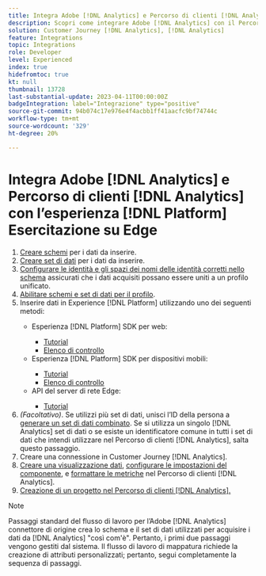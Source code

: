 ```yaml
---
title: Integra Adobe [!DNL Analytics] e Percorso di clienti [!DNL Analytics] con l’esperienza [!DNL Platform] Esercitazione su Edge
description: Scopri come integrare Adobe [!DNL Analytics] con il Percorso del cliente [!DNL Analytics] tramite AEP Web SDK, AEP Mobile SDK o l’API del server di rete Edge.
solution: Customer Journey [!DNL Analytics], [!DNL Analytics]
feature: Integrations
topic: Integrations
role: Developer
level: Experienced
index: true
hidefromtoc: true
kt: null
thumbnail: 13728
last-substantial-update: 2023-04-11T00:00:00Z
badgeIntegration: label="Integrazione" type="positive"
source-git-commit: 94b074c17e976e4f4acbb1ff41aacfc9bf74744c
workflow-type: tm+mt
source-wordcount: '329'
ht-degree: 20%

---
```



# Integra Adobe [!DNL Analytics] e Percorso di clienti [!DNL Analytics] con l’esperienza [!DNL Platform] Esercitazione su Edge

<ol>
    <li><a href="https://experienceleague.adobe.com/?lang=it#dashboard/learning" _target="_blank" rel="noopener noreferrer">Creare schemi</a> per i dati da inserire.</li>
    <li><a href="https://experienceleague.adobe.com/docs/platform-learn/tutorials/data-ingestion/create-datasets-and-ingest-data.html?lang=it" _target="_blank" rel="noopener noreferrer">Creare set di dati</a> per i dati da inserire.</a></li>
    <li><a href="https://experienceleague.adobe.com/docs/platform-learn/tutorials/identities/label-ingest-and-verify-identity-data.html?lang=en" _target="_blank" rel="noopener noreferrer">Configurare le identità e gli spazi dei nomi delle identità corretti nello schema</a> assicurati che i dati acquisiti possano essere uniti a un profilo unificato.</li> 
    <li><a href="https://experienceleague.adobe.com/docs/platform-learn/tutorials/profiles/bring-data-into-the-real-time-customer-profile.html?lang=it" _target="_blank" rel="noopener noreferrer">Abilitare schemi e set di dati per il profilo</a>.</li>
    <li>Inserire dati in Experience [!DNL Platform] utilizzando uno dei seguenti metodi:</li>
        <ul>
            <li>Esperienza [!DNL Platform] SDK per web:</li>
                <ul>
                    <li><a href="https://experienceleague.adobe.com/docs/platform-learn/implement-web-sdk/overview.html?lang=it" _target="_blank" rel="noopener noreferrer">Tutorial</a></li>
                    <li><a href="https://experienceleague.adobe.com/docs/analytics/implementation/aep-edge/web-sdk/overview.html" _target="_blank" rel="noopener noreferrer">Elenco di controllo</a></li>
                </ul>
            <li>Esperienza [!DNL Platform] SDK per dispositivi mobili:</li>
                <ul>
                    <li><a href="https://experienceleague.adobe.com/docs/platform-learn/data-collection/mobile-sdk/create-mobile-properties.html" _target="_blank" rel="noopener noreferrer">Tutorial</a></li>
                    <li><a href="https://experienceleague.adobe.com/docs/analytics/implementation/aep-edge/mobile-sdk/overview.html" _target="_blank" rel="noopener noreferrer">Elenco di controllo</a></li>
                </ul></li>
            <li>API del server di rete Edge:</li>
                <ul>
                    <li><a href="https://experienceleague.adobe.com/docs/experience-platform/edge-network-server-api/interacting-other-adobe-solutions/interacting-adobe-analytics.html?lang=it" _target="_blank" rel="noopener noreferrer">Tutorial</a></li>
                </ul>
       </ul>
    <li><i>(Facoltativo)</i>. Se utilizzi più set di dati, unisci l’ID della persona a <a href="https://experienceleague.adobe.com/docs/analytics-platform/using/cja-connections/combined-dataset.html" _target="_blank" rel="noopener noreferrer">generare un set di dati combinato</a>. Se si utilizza un singolo [!DNL Analytics] set di dati o se esiste un identificatore comune in tutti i set di dati che intendi utilizzare nel Percorso di clienti [!DNL Analytics], salta questo passaggio.</li>
    <li><a href="https://experienceleague.adobe.com/docs/customer-journey-analytics-learn/tutorials/connections/connecting-customer-journey-analytics-to-data-sources-in-platform.html?lang=it" _target="_blank" rel="noopener noreferrer"></a>Creare una connessione in Customer Journey [!DNL Analytics].</li>
    <li><a href="https://experienceleague.adobe.com/docs/customer-journey-analytics-learn/tutorials/data-views/basic-configuration-for-data-views.html" _target="_blank" rel="noopener noreferrer">Creare una visualizzazione dati</a>, <a href="https://experienceleague.adobe.com/docs/customer-journey-analytics-learn/tutorials/data-views/configuring-component-settings-in-data-views.html" _target="_blank" rel="noopener noreferrer">configurare le impostazioni del componente</a>, e <a href="https://experienceleague.adobe.com/docs/customer-journey-analytics-learn/tutorials/data-views/formatting-metrics-in-data-views.html" _target="_blank" rel="noopener noreferrer">formattare le metriche</a> nel Percorso di clienti [!DNL Analytics].
    <li><a href="https://experienceleague.adobe.com/docs/customer-journey-analytics-learn/tutorials/analysis-workspace/workspace-projects/build-a-new-project.html" _target="_blank" rel="noopener noreferrer">Creazione di un progetto nel Percorso di clienti [!DNL Analytics].</a></li>
</ol>

>[!NOTE]
>
>Passaggi standard del flusso di lavoro per l’Adobe [!DNL Analytics] connettore di origine crea lo schema e il set di dati utilizzati per acquisire i dati da [!DNL Analytics] &quot;così com&#39;è&quot;. Pertanto, i primi due passaggi vengono gestiti dal sistema. Il flusso di lavoro di mappatura richiede la creazione di attributi personalizzati; pertanto, segui completamente la sequenza di passaggi.
